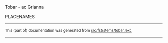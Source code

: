 Tobar - ac Grianna

PLACENAMES

* * *

<small>This (part of) documentation was generated from [src/fst/stems/tobar.lexc](https://github.com/giellalt/lang-gle/blob/main/src/fst/stems/tobar.lexc)</small>

---


